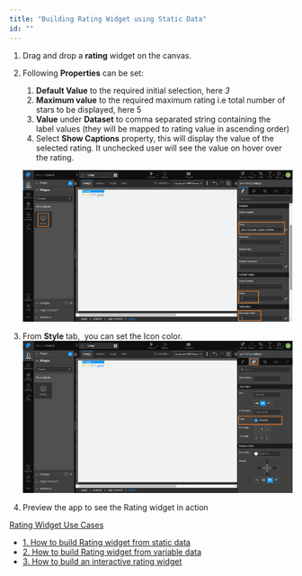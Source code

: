 ```yaml
---
title: "Building Rating Widget using Static Data"
id: ""
---
```


1. Drag and drop a **rating** widget on the canvas.
2. Following **Properties** can be set:
    
    1. **Default Value** to the required initial selection, here _3_
    2. **Maximum value** to the required maximum rating i.e total number of stars to be displayed, here 5
    3. **Value** under **Dataset** to comma separated string containing the label values (they will be mapped to rating value in ascending order)
    4. Select **Show Captions** property, this will display the value of the selected rating. It unchecked user will see the value on hover over the rating.
    
    [![](../assets/rating_usage_props.png)](../assets/rating_usage_props.png)
3. From **Style** tab,  you can set the Icon color. [![](../assets/rating_usage_style.png)](../assets/rating_usage_style.png)
4. Preview the app to see the Rating widget in action

[Rating Widget Use Cases](/learn/app-development/widgets/form-widgets/rating-widget/#use-cases)

- [1\. How to build Rating widget from static data](#)
- [2\. How to build Rating widget from variable data](/learn/how-tos/rating-widget-using-variable/)
- [3\. How to build an interactive rating widget](/learn/how-tos/rating-widget-interactive/)
